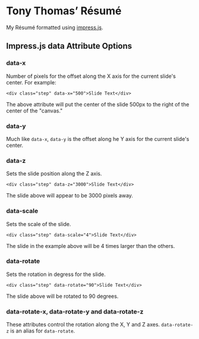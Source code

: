 # Tony Thomas&rsquo; R&eacute;sum&eacute;

My R&eacute;sum&eacute; formatted using [impress.js](https://github.com/bartaz/impress.js).

## Impress.js data Attribute Options

### data-x

Number of pixels for the offset along the X axis for the current slide's center. For example:

	<div class="step" data-x="500">Slide Text</div>

The above attribute will put the center of the slide 500px to the right of the center of the "canvas."

### data-y

Much like <code>data-x</code>, <code>data-y</code> is the offset along he Y axis for the current slide's center.

### data-z

Sets the slide position along the Z axis.

	<div class="step" data-z="3000">Slide Text</div>

The slide above will appear to be 3000 pixels away.

### data-scale

Sets the scale of the slide.

	<div class="step" data-scale="4">Slide Text</div>

The slide in the example above will be 4 times larger than the others.

### data-rotate

Sets the rotation in degress for the slide.

	<div class="step" data-rotate="90">Slide Text</div>

The slide above will be rotated to 90 degrees.

### data-rotate-x, data-rotate-y and data-rotate-z

These attributes control the rotation along the X, Y and Z axes. <code>data-rotate-z</code> is an alias for <code>data-rotate</code>.
